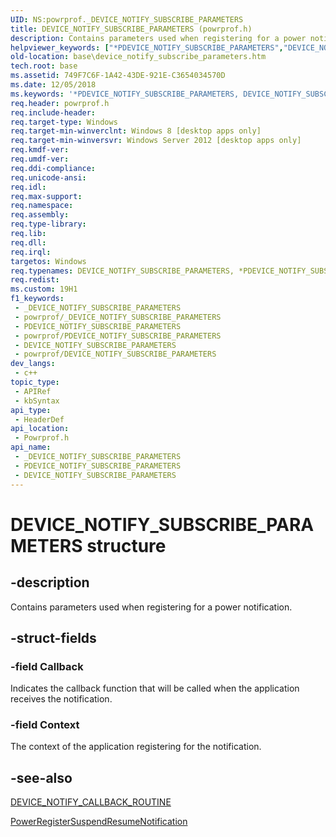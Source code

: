 ```yaml
---
UID: NS:powrprof._DEVICE_NOTIFY_SUBSCRIBE_PARAMETERS
title: DEVICE_NOTIFY_SUBSCRIBE_PARAMETERS (powrprof.h)
description: Contains parameters used when registering for a power notification.
helpviewer_keywords: ["*PDEVICE_NOTIFY_SUBSCRIBE_PARAMETERS","DEVICE_NOTIFY_SUBSCRIBE_PARAMETERS","DEVICE_NOTIFY_SUBSCRIBE_PARAMETERS structure","PDEVICE_NOTIFY_SUBSCRIBE_PARAMETERS","PDEVICE_NOTIFY_SUBSCRIBE_PARAMETERS structure pointer","base.device_notify_subscribe_parameters","powrprof/DEVICE_NOTIFY_SUBSCRIBE_PARAMETERS","powrprof/PDEVICE_NOTIFY_SUBSCRIBE_PARAMETERS"]
old-location: base\device_notify_subscribe_parameters.htm
tech.root: base
ms.assetid: 749F7C6F-1A42-43DE-921E-C3654034570D
ms.date: 12/05/2018
ms.keywords: '*PDEVICE_NOTIFY_SUBSCRIBE_PARAMETERS, DEVICE_NOTIFY_SUBSCRIBE_PARAMETERS, DEVICE_NOTIFY_SUBSCRIBE_PARAMETERS structure, PDEVICE_NOTIFY_SUBSCRIBE_PARAMETERS, PDEVICE_NOTIFY_SUBSCRIBE_PARAMETERS structure pointer, base.device_notify_subscribe_parameters, powrprof/DEVICE_NOTIFY_SUBSCRIBE_PARAMETERS, powrprof/PDEVICE_NOTIFY_SUBSCRIBE_PARAMETERS'
req.header: powrprof.h
req.include-header: 
req.target-type: Windows
req.target-min-winverclnt: Windows 8 [desktop apps only]
req.target-min-winversvr: Windows Server 2012 [desktop apps only]
req.kmdf-ver: 
req.umdf-ver: 
req.ddi-compliance: 
req.unicode-ansi: 
req.idl: 
req.max-support: 
req.namespace: 
req.assembly: 
req.type-library: 
req.lib: 
req.dll: 
req.irql: 
targetos: Windows
req.typenames: DEVICE_NOTIFY_SUBSCRIBE_PARAMETERS, *PDEVICE_NOTIFY_SUBSCRIBE_PARAMETERS
req.redist: 
ms.custom: 19H1
f1_keywords:
 - _DEVICE_NOTIFY_SUBSCRIBE_PARAMETERS
 - powrprof/_DEVICE_NOTIFY_SUBSCRIBE_PARAMETERS
 - PDEVICE_NOTIFY_SUBSCRIBE_PARAMETERS
 - powrprof/PDEVICE_NOTIFY_SUBSCRIBE_PARAMETERS
 - DEVICE_NOTIFY_SUBSCRIBE_PARAMETERS
 - powrprof/DEVICE_NOTIFY_SUBSCRIBE_PARAMETERS
dev_langs:
 - c++
topic_type:
 - APIRef
 - kbSyntax
api_type:
 - HeaderDef
api_location:
 - Powrprof.h
api_name:
 - _DEVICE_NOTIFY_SUBSCRIBE_PARAMETERS
 - PDEVICE_NOTIFY_SUBSCRIBE_PARAMETERS
 - DEVICE_NOTIFY_SUBSCRIBE_PARAMETERS
---
```


# DEVICE_NOTIFY_SUBSCRIBE_PARAMETERS structure


## -description

Contains parameters used when registering for a power notification.

## -struct-fields

### -field Callback

Indicates the callback function that will be called when the application receives the notification.

### -field Context

The context of the application registering for the notification.

## -see-also

<a href="/windows/desktop/api/powrprof/nc-powrprof-device_notify_callback_routine">DEVICE_NOTIFY_CALLBACK_ROUTINE</a>



<a href="/windows/desktop/api/powerbase/nf-powerbase-powerregistersuspendresumenotification">PowerRegisterSuspendResumeNotification</a>

